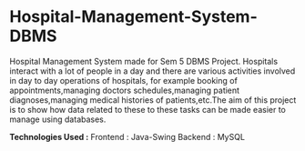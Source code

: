 # Hospital-Management-System-DBMS
Hospital Management System made for Sem 5 DBMS Project.
Hospitals interact with a lot of people in a day and there are various activities involved in day to day operations of hospitals, for example booking of appointments,managing doctors schedules,managing patient diagnoses,managing medical histories of patients,etc.The aim of this project is to show how data related to these to these tasks can be made easier to manage using databases.

**Technologies Used :**
Frontend : Java-Swing
Backend : MySQL

